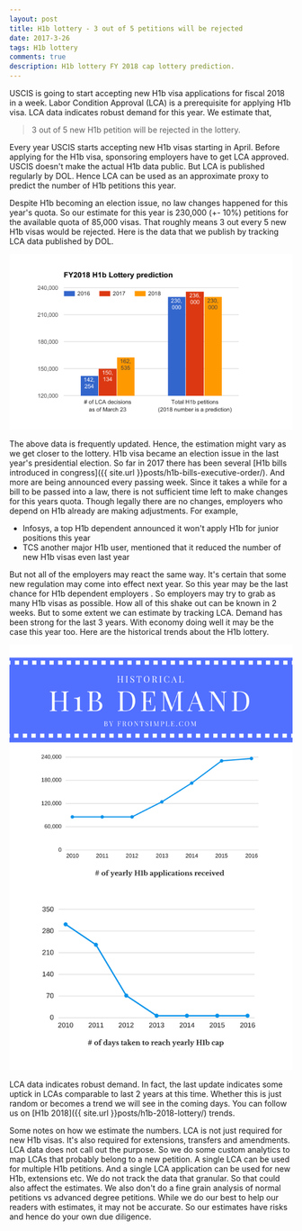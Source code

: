 ```yaml
---
layout: post
title: H1b lottery - 3 out of 5 petitions will be rejected
date: 2017-3-26
tags: H1b lottery
comments: true
description: H1b lottery FY 2018 cap lottery prediction.
---
```

USCIS is going to start accepting new H1b visa applications for fiscal 2018 in a week. Labor Condition Approval (LCA) is a prerequisite for applying H1b visa. LCA data indicates robust demand for this year. We estimate that,

> 3 out of 5 new H1b petition will be rejected in the lottery.

Every year USCIS starts accepting new H1b visas starting in April. Before applying for the H1b visa, sponsoring employers have to get LCA approved. USCIS doesn't make the actual H1b data public. But LCA is published regularly by DOL. Hence LCA can be used as an approximate proxy to predict the number of H1b petitions this year.

Despite H1b becoming an election issue, no law changes happened for this year's quota. So our estimate for this year is 230,000 (+- 10%) petitions for the available quota of 85,000 visas. That roughly means 3 out every 5 new H1b visas would be rejected.
Here is the data that we publish by tracking LCA data published by DOL.

![H1b-lottery-prediction](/assets/images/posts/h1b-lottery-prediction.png)

The above data is frequently updated. Hence, the estimation might vary as we get closer to the lottery. H1b visa became an election issue in the last year's presidential election. So far in 2017 there has been several [H1b bills introduced in congress]({{ site.url }}posts/h1b-bills-executive-order/). And more are being announced every passing week. Since it takes a while for a bill to be passed into a law, there is not sufficient time left to
make changes for this years quota. Though legally there are no changes, employers who depend on H1b already are making adjustments.
For example,

- Infosys, a top H1b dependent announced it won't apply H1b for junior positions this year
- TCS another major H1b user, mentioned that it reduced the number of new H1b visas even last year

But not all of the employers may react the same way. It's certain that some new regulation may come into effect next year. So this year may be the last chance for H1b dependent employers . So employers may try to grab
as many H1b visas as possible. How all of this shake out can be known in 2 weeks. But to some extent we can estimate by tracking LCA.
Demand has been strong for the last 3 years. With economy doing well it may be the case this year too. Here are the historical trends about the H1b lottery.

![H1b-lottery](/assets/images/posts/h1b-lottery-v1.0.png)

LCA data indicates robust demand. In fact, the last update indicates some uptick in LCAs comparable to last 2 years at this time.  Whether this is just random or becomes a trend we will see in the coming days.
You can follow us on [H1b 2018]({{ site.url }}posts/h1b-2018-lottery/) trends.

Some notes on how we estimate the numbers. LCA is not just required for new H1b visas. It's also required for extensions, transfers and
amendments. LCA data does not call out the purpose. So we do some custom analytics to map LCAs that probably belong to a new petition.
A single LCA can be used for multiple H1b petitions. And a single LCA application can be used for new H1b, extensions etc. We do not
track the data that granular. So that could also affect the estimates. We also don't do a fine grain analysis of normal petitions vs
advanced degree petitions. While we do our best to help our readers with estimates, it may not be accurate. So our estimates have risks
and hence do your own due diligence.
